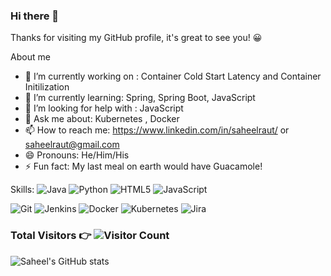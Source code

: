 ### Hi there 👋


Thanks for visiting my GitHub profile, it's great to see you! 😀

About me

- 🔭 I’m currently working on : Container Cold Start Latency and Container Initilization
- 🌱 I’m currently learning: Spring, Spring Boot, JavaScript
- 🤔 I’m looking for help with : JavaScript
- 💬 Ask me about: Kubernetes , Docker
- 📫 How to reach me: https://www.linkedin.com/in/saheelraut/ or saheelraut@gmail.com
- 😄 Pronouns: He/Him/His
- ⚡ Fun fact: My last meal on earth would have Guacamole!


Skills:
![Java](https://img.shields.io/badge/java-%23ED8B00.svg?style=for-the-badge&logo=java&logoColor=white)
  ![Python](https://img.shields.io/badge/python-%2314354C.svg?style=for-the-badge&logo=python&logoColor=white)
  ![HTML5](https://img.shields.io/badge/html5-%23E34F26.svg?style=for-the-badge&logo=html5&logoColor=white)
  ![JavaScript](https://img.shields.io/badge/javascript-%23323330.svg?style=for-the-badge&logo=javascript&logoColor=%23F7DF1E)

![Git](https://img.shields.io/badge/git-%23F05033.svg?style=for-the-badge&logo=git&logoColor=white)
  ![Jenkins](https://img.shields.io/badge/jenkins-%232C5263.svg?style=for-the-badge&logo=jenkins&logoColor=white)
  ![Docker](https://img.shields.io/badge/docker-%230db7ed.svg?style=for-the-badge&logo=docker&logoColor=white)
  ![Kubernetes](https://img.shields.io/badge/kubernetes-%23326ce5.svg?style=for-the-badge&logo=kubernetes&logoColor=white)
  ![Jira](https://img.shields.io/badge/jira-%230A0FFF.svg?style=for-the-badge&logo=jira&logoColor=white)



### <p>Total Visitors 👉 ![Visitor Count](https://profile-counter.glitch.me/{saheelraut}/count.svg)</p>


![Saheel's GitHub stats](https://github-readme-stats.vercel.app/api?username=saheelraut&show_icons=true&theme=dark&count_private=true&show_icons=true)


